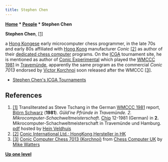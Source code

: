 ```yaml
---
title: Stephen Chen
---
```

**[Home](Home "Home") \* [People](People "People") \* Stephen Chen**


**Stephen Chen**, <a id="cite-note-1" href="#cite-ref-1">[1]</a>  

a [Hong Kongese](https://en.wikipedia.org/wiki/Hong_Kong_people) early microcomputer chess programmer, in the late 70s and early 80s affiliated with [Hong Kong](https://en.wikipedia.org/wiki/Hong_Kong) manufacturer *Conic* <a id="cite-note-2" href="#cite-ref-2">[2]</a> as author of their [dedicated chess computer](Dedicated_Chess_Computers "Dedicated Chess Computers") programs. On the [ICGA](ICGA "ICGA") tournament site, he is mentioned as author of [Conic Experimental](Conic_X "Conic X") which played the [WMCCC 1981](WMCCC_1981 "WMCCC 1981") in [Travemünde](https://en.wikipedia.org/wiki/Travem%C3%BCnde), apparently the same program as the commercial *Conic 7013* endorsed by [Victor Korchnoi](https://en.wikipedia.org/wiki/Viktor_Korchnoi) soon released after the WMCCC <a id="cite-note-3" href="#cite-ref-3">[3]</a>.






* [Stephen Chen's ICGA Tournaments](https://www.game-ai-forum.org/icga-tournaments/person.php?id=468)


## References


1. <a id="cite-ref-1" href="#cite-note-1">[1]</a> Transliterated as Steve Tschang in the German [WMCCC 1981](WMCCC_1981 "WMCCC 1981") report, [Björn Schwarz](index.php?title=Bj%C3%B6rn_Schwarz&action=edit&redlink=1 "Björn Schwarz (page does not exist)") (**1981**). *Güld’ne Pfründe in Travemünde. 2. Mikrocomputer-Schachweltmeisterschaft*. [Chip](https://en.wikipedia.org/wiki/Chip_%28magazine%29) 12-1981 (German) in **2.** Mikrocomputer-Schachweltmeisterschaft in Travemünde und Hamburg. [pdf](http://www.schaakcomputers.nl/hein_veldhuis/database/files/09-1981,%202.%20Mikrocomputer-Schachweltmeisterschaft%20in%20Travemunde%20und%20Hamburg.pdf) hosted by [Hein Veldhuis](Hein_Veldhuis "Hein Veldhuis")
2. <a id="cite-ref-2" href="#cite-note-2">[2]</a> [Conic International Ltd.; HongKong Hersteller in HK](http://www.radiomuseum.org/dsp_hersteller_detail.cfm?company_id=9956)
3. <a id="cite-ref-3" href="#cite-note-3">[3]</a>  [Conic Computer Chess 7013 (Korchnoi)](http://chesscomputeruk.com/html/conic_computer_chess_7013_-korchnoi-.html) from [Chess Computer UK](http://www.chesscomputeruk.com/index.html) by [Mike Watters](Mike_Watters "Mike Watters")

**[Up one level](People "People")**







 
